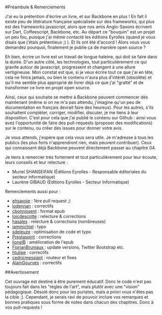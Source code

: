 #Préambule & Remerciements

J'ai eu la prétention d'écrire un livre, et sur Backbone en plus ! En fait il existe peu de littérature française spécialisée sur des frameworks, qui plus est des frameworks javascript, alors que nos amis Anglo-Saxons écrivent sur Dart, Coffeescript, Backbone, etc.
Au départ ce "bouquin" est un projet un peu fou, puisque j'ai même contacté les éditions Eyrolles (quand je vous disais que j'étais prétentieux ;) ). Et ils ont été d'accord ! Alors vous vous demandez pourquoi, finalement je publie ça de manière open source ?

Eh bien, écrire un livre est un travail de longue haleine, qui doit se faire dans la durée. D'un autre côté, les technologies, tout particulièrement ce qui gravite autour de javascript, progressent et changent à une allure vertigineuse. Mon constat est que, si je veux écrire tout ce que j'ai en tête, cela ne finira jamais, ou bien le contenu n'aura plus d'intérêt (obsolète) et qu'il me semble plus approprié de livrer déjà ce que j'ai "gratté" et de transformer ce livre en projet open source.

Ainsi, ceux qui souhaite se mettre à Backbone peuvent commencer dès maintenant (même si on ne m'a pas attendu, j'imagine qu'un peu de documentation en français devrait faire des heureux). Pour les autres, s'ils souhaitent compléter, corriger, modifier, discuter, je me tiens à leur disposition. C'est pour cela que j'ai publié le contenu sur Github : ainsi vous avez l'opportunité de faire des pull-requests (proposer des modifications) sur le contenu, ou créer des issues pour donner votre avis.

Je vous attends, j'espère que cela vous sera utile. Je m'adresse à tous les publics (les plus forts n'apprendront rien, mais peuvent contribuer). Ceux qui connaissent déjà Backbone peuvent directement passer au chapitre 04.

Je tiens à remercier très fortement et tout particulièrement pour leur écoute, leurs conseils et leur relecture :

- Muriel SHANSEIFAN (Éditions Eyrolles - Responsable éditoriales du secteur informatique)
- Laurène GIBAUD (Éditions Eyrolles - Secteur Informatique)


Remerciements aussi pour :

- [ehsavoie](https://github.com/ehsavoie) : 1ère pull request ;)
- [lodennan](https://github.com/lodennan) : correctifs
- [cbonnissent](https://github.com/cbonnissent) : format epub
- [loicdescotte](https://github.com/loicdescotte) : relecture & corrections
- [hasalex](https://github.com/hasalex) : relecture & corrections (nombreuses)
- [iammichiel](https://github.com/iammichiel) : typo
- [sdeleuze](https://github.com/sdeleuze) : optimisation de code et typo
- [Prestaspirit](https://github.com/Prestaspirit) : corrections
- [lionelB](https://github.com/lionelB) : amélioration de l'epub
- [FlorianBruniaux ](https://github.com/FlorianBruniaux) : update versions, Twitter Bootstrap etc.
- [htulipe](https://github.com/htulipe) : correctifs
- [cedricmessiant](https://github.com/cedricmessiant) : routeur et fixes
- [AlainGourves](https://github.com/AlainGourves) : correctifs


##Avertissement

Cet ouvrage est destiné à être purement éducatif. Donc le code n'est pas toujours fait dans les "règles de l'art", mais plutôt avec une "vision" pédagogique. Désolé donc pour les puristes, mais _a priori_ vous n'êtes pas la cible ;). Cependant, je serais ravi de pouvoir inclure vos remarques et bonnes pratiques sous forme de notes dans chacun des chapitres. Donc à vos pull-requests !
